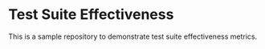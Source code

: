Test Suite Effectiveness
====

This is a sample repository to demonstrate test suite effectiveness metrics.